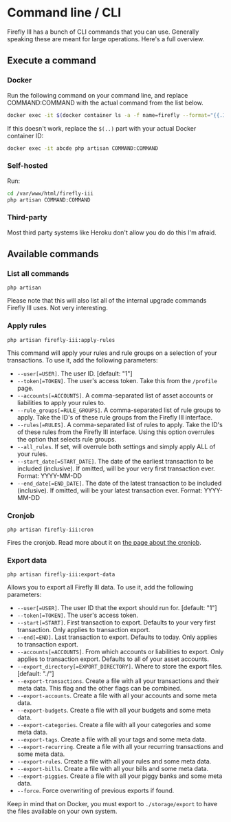 # Command line / CLI

Firefly III has a bunch of CLI commands that you can use. Generally speaking these are meant for large operations. Here's a full overview.

## Execute a command

### Docker

Run the following command on your command line, and replace COMMAND:COMMAND with the actual command from the list below.

```bash
docker exec -it $(docker container ls -a -f name=firefly --format="{{.ID}}") php artisan COMMAND:COMMAND
```

If this doesn't work, replace the `$(..)` part with your actual Docker container ID:

```bash
docker exec -it abcde php artisan COMMAND:COMMAND
```

### Self-hosted

Run:

```bash
cd /var/www/html/firefly-iii
php artisan COMMAND:COMMAND
```

### Third-party

Most third party systems like Heroku don't allow you do do this I'm afraid.

## Available commands

### List all commands

`php artisan`

Please note that this will also list all of the internal upgrade commands Firefly III uses. Not very interesting.

### Apply rules

`php artisan firefly-iii:apply-rules`

This command will apply your rules and rule groups on a selection of your transactions. To use it, add the following parameters:

* `--user[=USER]`. The user ID. [default: "1"]
* `--token[=TOKEN]`. The user's access token. Take this from the `/profile` page.
* `--accounts[=ACCOUNTS]`. A comma-separated list of asset accounts or liabilities to apply your rules to.
* `--rule_groups[=RULE_GROUPS]`. A comma-separated list of rule groups to apply. Take the ID's of these rule groups from the Firefly III interface.
* `--rules[=RULES]`. A comma-separated list of rules to apply. Take the ID's of these rules from the Firefly III interface. Using this option overrules the option that selects rule groups.
* `--all_rules`. If set, will overrule both settings and simply apply ALL of your rules.
* `--start_date[=START_DATE]`. The date of the earliest transaction to be included (inclusive). If omitted, will be your very first transaction ever. Format: YYYY-MM-DD
* `--end_date[=END_DATE]`. The date of the latest transaction to be included (inclusive). If omitted, will be your latest transaction ever. Format: YYYY-MM-DD

### Cronjob

`php artisan firefly-iii:cron`

Fires the cronjob. Read more about it on [the page about the cronjob](../advanced-installation/cron.md).

### Export data

`php artisan firefly-iii:export-data`

Allows you to export all Firefly III data. To use it, add the following parameters:

* `--user[=USER]`. The user ID that the export should run for. [default: "1"]
* `--token[=TOKEN]`. The user's access token.
* `--start[=START]`. First transaction to export. Defaults to your very first transaction. Only applies to transaction export.
* `--end[=END]`. Last transaction to export. Defaults to today. Only applies to transaction export.
* `--accounts[=ACCOUNTS]`. From which accounts or liabilities to export. Only applies to transaction export. Defaults to all of your asset accounts.
* `--export_directory[=EXPORT_DIRECTORY]`. Where to store the export files. [default: "./"]
* `--export-transactions`. Create a file with all your transactions and their meta data. This flag and the other flags can be combined.
* `--export-accounts`. Create a file with all your accounts and some meta data.
* `--export-budgets`. Create a file with all your budgets and some meta data.
* `--export-categories`. Create a file with all your categories and some meta data.
* `--export-tags`. Create a file with all your tags and some meta data.
* `--export-recurring`. Create a file with all your recurring transactions and some meta data.
* `--export-rules`. Create a file with all your rules and some meta data.
* `--export-bills`. Create a file with all your bills and some meta data.
* `--export-piggies`. Create a file with all your piggy banks and some meta data.
* `--force`. Force overwriting of previous exports if found.

Keep in mind that on Docker, you must export to `./storage/export` to have the files available on your own system.
